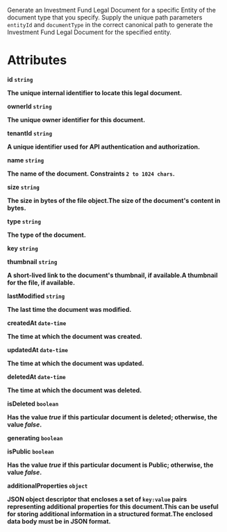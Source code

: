Generate an Investment Fund Legal Document for a specific Entity of the document type that you specify. Supply the unique path parameters `entityId` and `documentType` in the correct canonical path to generate the Investment Fund Legal Document for the specified entity.


# Attributes

<strong>id<strong> `string`

The unique internal identifier to locate this legal document.

<strong>ownerId<strong> `string`

The unique owner identifier for this document.

<strong>tenantId<strong> `string`

A unique identifier used for API authentication and authorization.

<strong>name<strong> `string`

The name of the document. Constraints `2 to 1024 chars`.

<strong>size<strong> `string`

The size in bytes of the file object.The size of the document's content in bytes. 

<strong>type<strong> `string`

The type of the document.

<strong>key<strong> `string`



<strong>thumbnail<strong> `string`

A short-lived link to the document's thumbnail, if available.A thumbnail for the file, if available. 

<strong>lastModified<strong> `string`

The last time the document was modified.

<strong>createdAt<strong> `date-time`

The time at which the document was created.

<strong>updatedAt<strong> `date-time`

The time at which the document was updated.

<strong>deletedAt<strong> `date-time`

The time at which the document was deleted.

<strong>isDeleted<strong> `boolean`

Has the value _true_ if this particular document is deleted; otherwise, the value _false_.

<strong>generating<strong> `boolean`



<strong>isPublic<strong> `boolean`

Has the value _true_ if this particular document is Public; otherwise, the value _false_.

<strong>additionalProperties<strong> `object`

JSON object descriptor that encloses a set of `key:value` pairs representing additional properties for this document.This can be useful for storing additional information in a structured format.The enclosed data body must be in JSON format.
